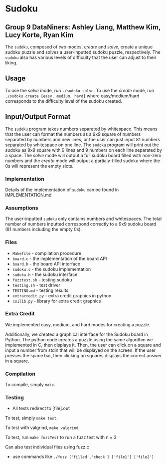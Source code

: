 # Sudoku
## Group 9 DataNiners: Ashley Liang, Matthew Kim, Lucy Korte, Ryan Kim

The `sudoku`, composed of two modes, _create_ and _solve_, create a unique sudoku puzzle and solves a user-inputted sudoku puzzle, respectively. The `sudoku` also has various levels of difficulty that the user can adjust to their liking. 

## Usage

To use the _solve_ mode, run `./sudoku solve`. To use the _create_ mode, run `./sudoku create [easy, medium, hard]` where easy/medium/hard corresponds to the difficulty level of the sudoku created. 

## Input/Output Format

The `sudoku` program takes numbers separated by whitespace. This means that the user can format the numbers as a 9x9 square of numbers separated by numbers and new lines, or the user can just input 81 numbers separated by whitespace on one line.
The `sudoku` program will print out the sudoku as 9x9 square with 9 lines and 9 numbers on each line separated by a space. The _solve_ mode will output a full sudoku board filled with non-zero numbers and the _create_ mode will output a partialy-filled sudoku where the 0s will represent the empty slots.

### Implementation

Details of the implementation of `sudoku` can be found in IMPLEMENTATION.md

### Assumptions

The user-inputted `sudoku` only contains numbers and whitespaces. The total number of numbers inputted correspond correctly to a 9x9 sudoku board (81 numbers including the empty 0s).

### Files

* `Makefile` - compilation procedure
* `board.c` - the implementation of the board API
* `board.h` - the board API interface
* `sudoku.c` - the sudoku implementation
* `sudoku.h` - the sudoku interface
* `fuzztest.sh` - testing sudoku
* `testing.sh` - test driver
* `TESTING.md` - testing results
* `extracredit.py` - extra credit graphics in python
* `cs1lib.py` - library for extra credit graphics

### Extra Credit 

We implemented easy, medium, and hard modes for creating a puzzle.

Additionally, we created a graphical interface for the Sudoku board in Python. The python code creates a puzzle using the same algorithm we implemented in C, then displays it. Then, the user can click on a square and input a number from stdin that will be displayed on the screen. If the user presses the space bar, then clicking on squares displays the correct answer in a square.

### Compilation

To compile, simply `make`.

### Testing
* All tests redirect to [file].out

To test, simply `make test`.

To test with valgrind, `make valgrind`.

To test, run `make fuzzTest` to run a fuzz test with n = 3

Can also test individual files using fuzz.c
- use commands like `./fuzz ['filled','check'] ['file1'] ['file2']`

